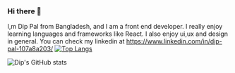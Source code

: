 ### Hi there 🤙

I,m Dip Pal from Bangladesh, and I am a front end developer. I really enjoy learning languages and frameworks like React. I also enjoy ui,ux and design in general. You can check my linkedin at https://www.linkedin.com/in/dip-pal-107a8a203/
[![Top Langs](https://github-readme-stats.vercel.app/api/top-langs/?username=DipPal513&hide=css,html)](https://github.com/anuraghazra/github-readme-stats)

![Dip's GitHub stats](https://github-readme-stats.vercel.app/api?username=DipPal513&theme=vue_icons=true)



